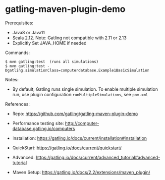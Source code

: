 gatling-maven-plugin-demo
=========================

Prerequisites:

- Java8 or Java11
- Scala 2.12. Note: Gatling not compatible with 2.11 or 2.13
- Explicitly Set JAVA_HOME if needed

Commands:

    $ mvn gatling:test  (runs all simulations)
    $ mvn gatling:test -Dgatling.simulationClass=computerdatabase.Example1BasicSimulation

Notes:

- By default, Gatling runs single simulation. To enable multiple simulation run, use plugin configuration `runMultipleSimulations`, see `pom.xml`   

References:

- Repo: https://github.com/gatling/gatling-maven-plugin-demo

- Performance testing site: http://computer-database.gatling.io/computers

- Installation: https://gatling.io/docs/current/installation#installation

- QuickStart: https://gatling.io/docs/current/quickstart/

- Advanced: https://gatling.io/docs/current/advanced_tutorial#advanced-tutorial

- Maven Setup: https://gatling.io/docs/2.2/extensions/maven_plugin/
